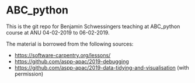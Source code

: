 # ABC_python
This is the git repo for Benjamin Schwessingers teaching at ABC_python course at ANU 04-02-2019 to 06-02-2019.  

The material is borrowed from the following sources:
* https://software-carpentry.org/lessons/
* https://github.com/aspp-apac/2019-debugging
* https://github.com/aspp-apac/2019-data-tidying-and-visualisation (with permission)
